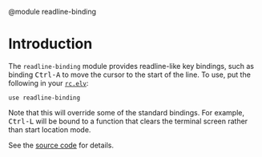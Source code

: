 <!-- toc -->

@module readline-binding

# Introduction

The `readline-binding` module provides readline-like key bindings, such as
binding <kbd>Ctrl-A</kbd> to move the cursor to the start of the line. To use,
put the following in your [`rc.elv`](command.html#rc-file):

```elvish
use readline-binding
```

Note that this will override some of the standard bindings. For example,
<kbd>Ctrl-L</kbd> will be bound to a function that clears the terminal screen
rather than start location mode.

See the
[source code](https://src.elv.sh/pkg/mods/readlinebinding/readline-binding.elv)
for details.

